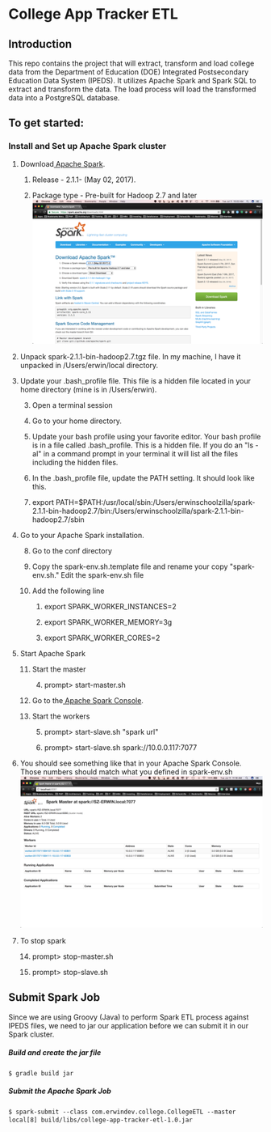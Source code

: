 # College App Tracker ETL
## Introduction
This repo contains the project that will extract, transform and load college data from the Department of Education (DOE) Integrated Postsecondary Education Data System (IPEDS).  It utilizes Apache Spark and Spark SQL to extract and transform the data.  The load process will load the transformed data into a PostgreSQL database.

## To get started:

### Install and Set up Apache Spark cluster

1. Download[ Apache Spark](http://spark.apache.org/downloads.html).  

    1. Release - 2.1.1- (May 02, 2017).  

    2. Package type - Pre-built for Hadoop 2.7 and later![Apache Spark Download](readme_assets/apache_spark_download.png)

2. Unpack spark-2.1.1-bin-hadoop2.7.tgz file.  In my machine, I have it unpacked in /Users/erwin/local directory.

3. Update your .bash_profile file.  This file is a hidden file located in your home directory (mine is in /Users/erwin).

    3. Open a terminal session

    4. Go to your home directory.

    5. Update your bash profile using your favorite editor.  Your bash profile is in a file called .bash_profile.  This is a hidden file.  If you do an "ls -al" in a command prompt in your terminal it will list all the files including the hidden files.

    6. In the .bash_profile file, update the PATH setting.  It should look like this.

    7. export PATH=$PATH:/usr/local/sbin:/Users/erwinschoolzilla/spark-2.1.1-bin-hadoop2.7/bin:/Users/erwinschoolzilla/spark-2.1.1-bin-hadoop2.7/sbin

4. Go to your Apache Spark installation.

    8. Go to the conf directory

    9. Copy the spark-env.sh.template file and rename your copy "spark-env.sh." Edit the spark-env.sh file

    10. Add the following line

        1. export SPARK_WORKER_INSTANCES=2

        2. export SPARK_WORKER_MEMORY=3g

        3. export SPARK_WORKER_CORES=2

5. Start Apache Spark

    11. Start the master

        4. prompt> start-master.sh

    12. Go to the[ Apache Spark Console](http://localhost:8081/).

    13. Start the workers

        5. prompt> start-slave.sh "spark url"

        6. prompt> start-slave.sh spark://10.0.0.117:7077

6. You should see something like that in your Apache Spark Console.  Those numbers should match what you defined in spark-env.sh![image alt text](readme_assets/apache_spark_master_console.png)

7. To stop spark

    14. prompt> stop-master.sh

    15. prompt> stop-slave.sh

## Submit Spark Job

Since we are using Groovy (Java) to perform Spark ETL process against IPEDS files, we need to jar our application before we can submit it in our Spark cluster.

##### Build and create the jar file
```
$ gradle build jar
```

##### Submit the Apache Spark Job
```
$ spark-submit --class com.erwindev.college.CollegeETL --master local[8] build/libs/college-app-tracker-etl-1.0.jar
```
